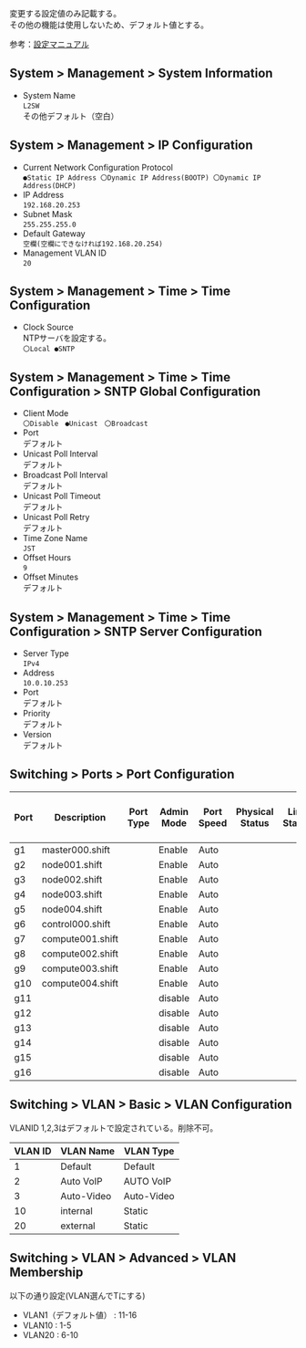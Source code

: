 変更する設定値のみ記載する。  
その他の機能は使用しないため、デフォルト値とする。  
     
参考：[設定マニュアル](https://www.downloads.netgear.com/files/answer_media/jp/support/switch/manual/GS7xxT_SWA_J.pdf)  


## System > Management > System Information
* System Name  
`L2SW`  
その他デフォルト（空白）

## System > Management > IP Configuration
* Current Network Configuration Protocol  
`●Static IP Address 〇Dynamic IP Address(BOOTP) 〇Dynamic IP Address(DHCP)`  
* IP Address  
`192.168.20.253`
* Subnet Mask  
`255.255.255.0`
* Default Gateway  
`空欄(空欄にできなければ192.168.20.254)`
* Management VLAN ID  
`20`

## System > Management > Time > Time Configuration
* Clock Source  
NTPサーバを設定する。  
`〇Local ●SNTP`

## System > Management > Time > Time Configuration > SNTP Global Configuration
* Client Mode  
`〇Disable　●Unicast　〇Broadcast`  
* Port  
デフォルト  
* Unicast Poll Interval  
デフォルト  
* Broadcast Poll Interval  
デフォルト  
* Unicast Poll Timeout  
デフォルト  
* Unicast Poll Retry  
デフォルト  
* Time Zone Name  
`JST`  
* Offset Hours  
`9`  
* Offset Minutes  
デフォルト  

## System > Management > Time > Time Configuration > SNTP Server Configuration
* Server Type  
`IPv4`  
* Address  
`10.0.10.253`  
* Port  
デフォルト  
* Priority  
デフォルト  
* Version  
デフォルト  

## Switching > Ports > Port Configuration
| Port | Description      | Port Type | Admin Mode | Port Speed | Physical Status | Link Status | Link Trap | Maximum Frame Size(1518 to 9216) | MAC Address | PortList Bit Offset | ifindex |
|------|------------------|-----------|------------|------------|-----------------|-------------|-----------|----------------------------------|-------------|---------------------|---------|
| g1   | master000.shift  |           | Enable     | Auto       |                 |             | Enable    | 1518                             | XXXX        | 1                   | 1       |
| g2   | node001.shift    |           | Enable     | Auto       |                 |             | Enable    | 1518                             | XXXX        | 2                   | 2       |
| g3   | node002.shift    |           | Enable     | Auto       |                 |             | Enable    | 1518                             | XXXX        | 3                   | 3       |
| g4   | node003.shift    |           | Enable     | Auto       |                 |             | Enable    | 1518                             | XXXX        | 4                   | 4       |
| g5   | node004.shift    |           | Enable     | Auto       |                 |             | Enable    | 1518                             | XXXX        | 5                   | 5       |
| g6   | control000.shift |           | Enable     | Auto       |                 |             | Enable    | 1518                             | XXXX        | 6                   | 6       |
| g7   | compute001.shift |           | Enable     | Auto       |                 |             | Enable    | 1518                             | XXXX        | 7                   | 7       |
| g8   | compute002.shift |           | Enable     | Auto       |                 |             | Enable    | 1518                             | XXXX        | 8                   | 8       |
| g9   | compute003.shift |           | Enable     | Auto       |                 |             | Enable    | 1518                             | XXXX        | 9                   | 9       |
| g10  | compute004.shift |           | Enable     | Auto       |                 |             | Enable    | 1518                             | XXXX        | 10                  | 10      |
| g11  |                  |           | disable    | Auto       |                 |             | Enable    | 1518                             | XXXX        | 11                  | 11      |
| g12  |                  |           | disable    | Auto       |                 |             | Enable    | 1518                             | XXXX        | 12                  | 12      |
| g13  |                  |           | disable    | Auto       |                 |             | Enable    | 1518                             | XXXX        | 13                  | 13      |
| g14  |                  |           | disable    | Auto       |                 |             | Enable    | 1518                             | XXXX        | 14                  | 14      |
| g15  |                  |           | disable    | Auto       |                 |             | Enable    | 1518                             | XXXX        | 15                  | 15      |
| g16  |                  |           | disable    | Auto       |                 |             | Enable    | 1518                             | XXXX        | 16                  | 16      |

## Switching > VLAN > Basic > VLAN Configuration
VLANID 1,2,3はデフォルトで設定されている。削除不可。  

| VLAN ID | VLAN Name  | VLAN Type  |
|---------|------------|------------|
| 1       | Default    | Default    |
| 2       | Auto VoIP  | AUTO VoIP  |
| 3       | Auto-Video | Auto-Video |
| 10      | internal   | Static     |
| 20      | external   | Static     |

## Switching > VLAN > Advanced > VLAN Membership
以下の通り設定(VLAN選んでTにする)
* VLAN1（デフォルト値） : 11-16  
* VLAN10 : 1-5  
* VLAN20 : 6-10  
